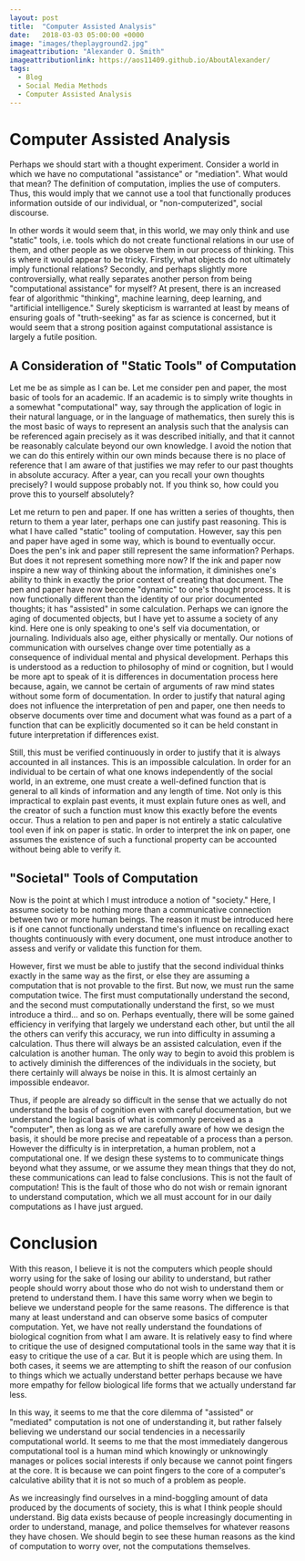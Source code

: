 ```yaml
---
layout: post
title:  "Computer Assisted Analysis"
date:   2018-03-03 05:00:00 +0000
image: "images/theplayground2.jpg"
imageattribution: "Alexander O. Smith"
imageattributionlink: https://aos11409.github.io/AboutAlexander/
tags:
  - Blog
  - Social Media Methods
  - Computer Assisted Analysis
---
```

# Computer Assisted Analysis
Perhaps we should start with a thought experiment. Consider a world in which we have no computational "assistance" or "mediation". What would that mean? The definition of computation, implies the use of computers. Thus, this would imply that we cannot use a tool that functionally produces information outside of our individual, or "non-computerized", social discourse.

In other words it would seem that, in this world, we may only think and use "static" tools, i.e. tools which do not create functional relations in our use of them, and other people as we observe them in our process of thinking. This is where it would appear to be tricky. Firstly, what objects do not ultimately imply functional relations? Secondly, and perhaps slightly more controversially, what really separates another person from being "computational assistance" for myself? At present, there is an increased fear of algorithmic "thinking", machine learning, deep learning, and "artificial intelligence." Surely skepticism is warranted at least by means of ensuring goals of "truth-seeking" as far as science is concerned, but it would seem that a strong position against computational assistance is largely a futile position.

## A Consideration of "Static Tools" of Computation
Let me be as simple as I can be. Let me consider pen and paper, the most basic of tools for an academic. If an academic is to simply write thoughts in a somewhat "computational" way, say through the application of logic in their natural language, or in the language of mathematics, then surely this is the most basic of ways to represent an analysis such that the analysis can be referenced again precisely as it was described initially, and that it cannot be reasonably calculate beyond our own knowledge. I avoid the notion that we can do this entirely within our own minds because there is no place of reference that I am aware of that justifies we may refer to our past thoughts in absolute accuracy. After a year, can you recall your own thoughts precisely? I would suppose probably not. If you think so, how could you prove this to yourself absolutely?

Let me return to pen and paper. If one has written a series of thoughts, then return to them a year later, perhaps one can justify past reasoning. This is what I have called "static" tooling of computation. However, say this pen and paper have aged in some way, which is bound to eventually occur. Does the pen's ink and paper still represent the same information? Perhaps. But does it not represent something more now? If the ink and paper now inspire a new way of thinking about the information, it diminishes one's ability to think in exactly the prior context of creating that document. The pen and paper have now become "dynamic" to one's thought process. It is now functionally different than the identity of our prior documented thoughts; it has "assisted" in some calculation. Perhaps we can ignore the aging of documented objects, but I have yet to assume a society of any kind. Here one is only speaking to one's self via documentation, or journaling. Individuals also age, either physically or mentally. Our notions of communication with ourselves change over time potentially as a consequence of individual mental and physical development. Perhaps this is understood as a reduction to philosophy of mind or cognition, but I would be more apt to speak of it is differences in documentation process here because, again, we cannot be certain of arguments of raw mind states without some form of documentation. In order to justify that natural aging does not influence the interpretation of pen and paper, one then needs to observe documents over time and document what was found as a part of a function that can be explicitly documented so it can be held constant in future interpretation if differences exist.

Still, this must be verified continuously in order to justify that it is always accounted in all instances. This is an impossible calculation. In order for an individual to be certain of what one knows independently of the social world, in an extreme, one must create a well-defined function that is general to all kinds of information and any length of time. Not only is this impractical to explain past events, it must explain future ones as well, and the creator of such a function must know this exactly before the events occur. Thus a relation to pen and paper is not entirely a static calculative tool even if ink on paper is static. In order to interpret the ink on paper, one assumes the existence of such a functional property can be accounted without being able to verify it.

## "Societal" Tools of Computation
Now is the point at which I must introduce a notion of "society." Here, I assume society to be nothing more than a communicative connection between two or more human beings. The reason it must be introduced here is if one cannot functionally understand time's influence on recalling exact thoughts continuously with every document, one must introduce another to assess and verify or validate this function for them.

However, first we must be able to justify that the second individual thinks exactly in the same way as the first, or else they are assuming a computation that is not provable to the first. But now, we must run the same computation twice. The first must computationally understand the second, and the second must computationally understand the first, so we must introduce a third... and so on. Perhaps eventually, there will be some gained efficiency in verifying that largely we understand each other, but until the all the others can verify this accuracy, we run into difficulty in assuming a calculation. Thus there will always be an assisted calculation, even if the calculation is another human. The only way to begin to avoid this problem is to actively diminish the differences of the individuals in the society, but there certainly will always be noise in this. It is almost certainly an impossible endeavor.

Thus, if people are already so difficult in the sense that we actually do not understand the basis of cognition even with careful documentation, but we understand the logical basis of what is commonly perceived as a "computer", then as long as we are carefully aware of how we design the basis, it should be more precise and repeatable of a process than a person. However the difficulty is in interpretation, a human problem, not a computational one. If we design these systems to to communicate things beyond what they assume, or we assume they mean things that they do not, these communications can lead to false conclusions. This is not the fault of computation! This is the fault of those who do not wish or remain ignorant to understand computation, which we all must account for in our daily computations as I have just argued.

# Conclusion
With this reason, I believe it is not the computers which people should worry using for the sake of losing our ability to understand, but rather people should worry about those who do not wish to understand them or pretend to understand them. I have this same worry when we begin to believe we understand people for the same reasons. The difference is that many at least understand and can observe some basics of computer computation. Yet, we have not really understand the foundations of biological cognition from what I am aware. It is relatively easy to find where to critique the use of designed computational tools in the same way that it is easy to critique the use of a car. But it is people which are using them. In both cases, it seems we are attempting to shift the reason of our confusion to things which we actually understand better perhaps because we have more empathy for fellow biological life forms that we actually understand far less.

In this way, it seems to me that the core dilemma of "assisted" or "mediated" computation is not one of understanding it, but rather falsely believing we understand our social tendencies in a necessarily computational world. It seems to me that the most immediately dangerous computational tool is a human mind which knowingly or unknowingly manages or polices social interests if only because we cannot point fingers at the core. It is because we can point fingers to the core of a computer's calculative ability that it is not so much of a problem as people.

As we increasingly find ourselves in a mind-boggling amount of data produced by the documents of society, this is what I think people should understand. Big data exists because of people increasingly documenting in order to understand, manage, and police themselves for whatever reasons they have chosen. We should begin to see these human reasons as the kind of computation to worry over, not the computations themselves.
